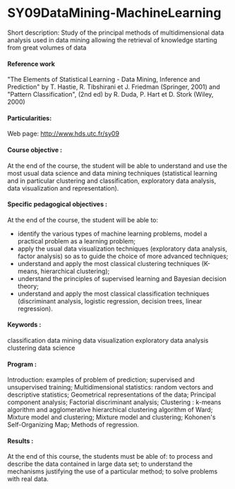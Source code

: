 # SY09DataMining-MachineLearning
Short description: Study of the principal methods of multidimensional data analysis used in data mining allowing the retrieval of knowledge starting from great volumes of data

#### Reference work 
"The Elements of Statistical Learning - Data Mining, Inference and Prediction" by T. Hastie, R. Tibshirani et J. Friedman (Springer, 2001) and "Pattern Classification", (2nd ed) by R. Duda, P. Hart et D. Stork (Wiley, 2000)

#### Particularities:	

Web page: http://www.hds.utc.fr/sy09

#### Course objective :	

At the end of the course, the student will be able to understand and use the most usual data science and data mining techniques (statistical learning and in particular clustering and classification, exploratory data analysis, data visualization and representation).

#### Specific pedagogical objectives :	
At the end of the course, the student will be able to:
- identify the various types of machine learning problems, model a practical problem as a learning problem; 
- apply the usual data visualization techniques (exploratory data analysis, factor analysis) so as to guide the choice of more advanced techniques; 
- understand and apply the most classical clustering techniques (K-means, hierarchical clustering); 
- understand the principles of supervised learning and Bayesian decision theory; 
- understand and apply the most classical classification techniques (discriminant analysis, logistic regression, decision trees, linear regression).

#### Keywords :	
classification
data mining
data visualization
exploratory data analysis
clustering
data science

#### Program :	
Introduction: examples of problem of prediction; supervised and unsupervised training; Multidimensional statistics: random vectors and descriptive statistics; Geometrical representations of the data; Principal component analysis; Factorial discriminant analysis; Clustering : k-means algorithm and agglomerative hierarchical clustering algorithm of Ward; Mixture model and clustering; Mixture model and clustering; Kohonen's Self-Organizing Map; Methods of regression.

#### Results :	

At the end of this course, the students must be able of: to process and describe the data contained in large data set; to understand the mechanisms justifying the use of a particular method; to solve problems with real data.
